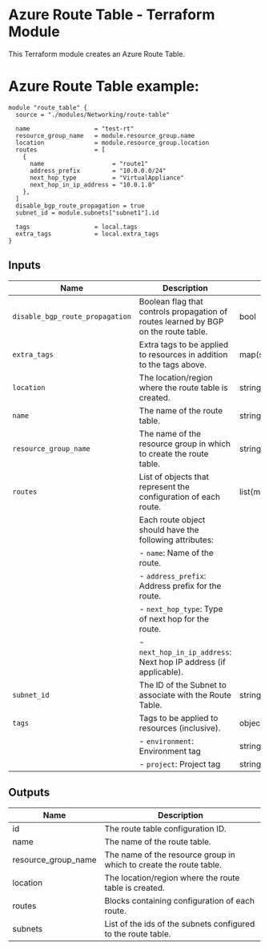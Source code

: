 # Azure Route Table - Terraform Module
This Terraform module creates an Azure Route Table.

# Azure Route Table example:

```hcl
module "route_table" {
  source = "./modules/Networking/route-table"

  name                  = "test-rt"
  resource_group_name   = module.resource_group.name
  location              = module.resource_group.location
  routes                = [
    {
      name                   = "route1"
      address_prefix         = "10.0.0.0/24"
      next_hop_type          = "VirtualAppliance"
      next_hop_in_ip_address = "10.0.1.0"
    },
  ]
  disable_bgp_route_propagation = true
  subnet_id = module.subnets["subnet1"].id

  tags                  = local.tags
  extra_tags            = local.extra_tags
}
```

## Inputs

| Name                           | Description                                                           | Type     | Default | Required |
|--------------------------------|-----------------------------------------------------------------------|----------|---------|:--------:|
| `disable_bgp_route_propagation` | Boolean flag that controls propagation of routes learned by BGP on the route table. | bool     | true    | no       |
| `extra_tags`                   | Extra tags to be applied to resources in addition to the tags above.  | map(string) | {}      | no       |
| `location`                     | The location/region where the route table is created.                | string   | -       | yes      |
| `name`                         | The name of the route table.                                         | string   | -       | yes      |
| `resource_group_name`          | The name of the resource group in which to create the route table.    | string   | -       | yes      |
| `routes`                       | List of objects that represent the configuration of each route.      | list(map(string)) | []   | no       |
|                                | Each route object should have the following attributes:              |          |         |          |
|                                | - `name`: Name of the route.                                        |          |         |          |
|                                | - `address_prefix`: Address prefix for the route.                    |          |         |          |
|                                | - `next_hop_type`: Type of next hop for the route.                   |          |         |          |
|                                | - `next_hop_in_ip_address`: Next hop IP address (if applicable).     |          |         |          |
| `subnet_id`                    | The ID of the Subnet to associate with the Route Table.               | string   | -       | yes      |
| `tags`                         | Tags to be applied to resources (inclusive).                         | object   | -       | yes      |
|                                | - `environment`: Environment tag                                    | string   | -       | yes      |
|                                | - `project`: Project tag                                            | string   | -       | yes      |

## Outputs

| Name                  | Description                                                        |
| --------------------- | ------------------------------------------------------------------ |
| id                    | The route table configuration ID.                                  |
| name                  | The name of the route table.                                       |
| resource\_group\_name | The name of the resource group in which to create the route table. |
| location              | The location/region where the route table is created.              |
| routes                | Blocks containing configuration of each route.                     |
| subnets               | List of the ids of the subnets configured to the route table.      |